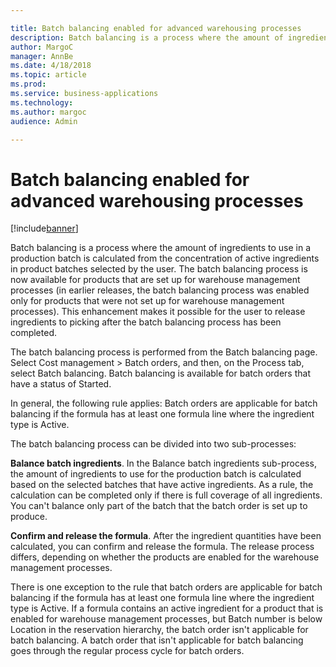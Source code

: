 ```yaml
---

title: Batch balancing enabled for advanced warehousing processes
description: Batch balancing is a process where the amount of ingredients to use in a production batch is calculated from the concentration of active ingredients in product batches selected by the user.
author: MargoC
manager: AnnBe
ms.date: 4/18/2018
ms.topic: article
ms.prod: 
ms.service: business-applications
ms.technology: 
ms.author: margoc
audience: Admin

---
```

#  Batch balancing enabled for advanced warehousing processes




[!include[banner](../../../includes/banner.md)]

Batch balancing is a process where the amount of ingredients to use in a
production batch is calculated from the concentration of active ingredients in
product batches selected by the user. The batch balancing process is now
available for products that are set up for warehouse management processes (in
earlier releases, the batch balancing process was enabled only for products that
were not set up for warehouse management processes). This enhancement makes it
possible for the user to release ingredients to picking after the batch
balancing process has been completed.

The batch balancing process is performed from the Batch balancing page. Select
Cost management \> Batch orders, and then, on the Process tab, select Batch
balancing. Batch balancing is available for batch orders that have a status of
Started.

In general, the following rule applies: Batch orders are applicable for batch
balancing if the formula has at least one formula line where the ingredient type
is Active.

The batch balancing process can be divided into two sub-processes:

**Balance batch ingredients**. In the Balance batch ingredients sub-process, the
amount of ingredients to use for the production batch is calculated based on the
selected batches that have active ingredients. As a rule, the calculation can be
completed only if there is full coverage of all ingredients. You can't balance
only part of the batch that the batch order is set up to produce.

**Confirm and release the formula**. After the ingredient quantities have been
calculated, you can confirm and release the formula. The release process
differs, depending on whether the products are enabled for the warehouse
management processes.

There is one exception to the rule that batch orders are applicable for batch
balancing if the formula has at least one formula line where the ingredient type
is Active. If a formula contains an active ingredient for a product that is
enabled for warehouse management processes, but Batch number is below Location
in the reservation hierarchy, the batch order isn't applicable for batch
balancing. A batch order that isn't applicable for batch balancing goes through
the regular process cycle for batch orders.
